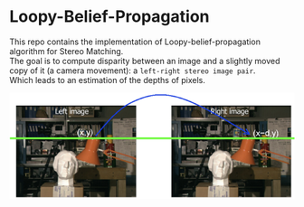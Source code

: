 # Loopy-Belief-Propagation
This repo contains the implementation of Loopy-belief-propagation algorithm for Stereo Matching. <br>
The goal is to compute disparity between an image and a slightly moved copy of it (a camera movement): a `left-right stereo image pair`. <br>
Which leads to an estimation of the depths of pixels.

![alt text](To-do/image.png)